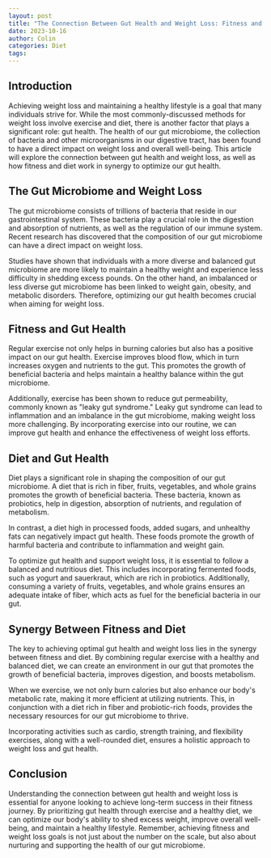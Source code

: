 ```yaml
---
layout: post
title: "The Connection Between Gut Health and Weight Loss: Fitness and Diet Synergy"
date: 2023-10-16
author: Colin
categories: Diet
tags: 
---
```


## Introduction

Achieving weight loss and maintaining a healthy lifestyle is a goal that many individuals strive for. While the most commonly-discussed methods for weight loss involve exercise and diet, there is another factor that plays a significant role: gut health. The health of our gut microbiome, the collection of bacteria and other microorganisms in our digestive tract, has been found to have a direct impact on weight loss and overall well-being. This article will explore the connection between gut health and weight loss, as well as how fitness and diet work in synergy to optimize our gut health.

## The Gut Microbiome and Weight Loss

The gut microbiome consists of trillions of bacteria that reside in our gastrointestinal system. These bacteria play a crucial role in the digestion and absorption of nutrients, as well as the regulation of our immune system. Recent research has discovered that the composition of our gut microbiome can have a direct impact on weight loss. 

Studies have shown that individuals with a more diverse and balanced gut microbiome are more likely to maintain a healthy weight and experience less difficulty in shedding excess pounds. On the other hand, an imbalanced or less diverse gut microbiome has been linked to weight gain, obesity, and metabolic disorders. Therefore, optimizing our gut health becomes crucial when aiming for weight loss.

## Fitness and Gut Health

Regular exercise not only helps in burning calories but also has a positive impact on our gut health. Exercise improves blood flow, which in turn increases oxygen and nutrients to the gut. This promotes the growth of beneficial bacteria and helps maintain a healthy balance within the gut microbiome.

Additionally, exercise has been shown to reduce gut permeability, commonly known as "leaky gut syndrome." Leaky gut syndrome can lead to inflammation and an imbalance in the gut microbiome, making weight loss more challenging. By incorporating exercise into our routine, we can improve gut health and enhance the effectiveness of weight loss efforts.

## Diet and Gut Health

Diet plays a significant role in shaping the composition of our gut microbiome. A diet that is rich in fiber, fruits, vegetables, and whole grains promotes the growth of beneficial bacteria. These bacteria, known as probiotics, help in digestion, absorption of nutrients, and regulation of metabolism.

In contrast, a diet high in processed foods, added sugars, and unhealthy fats can negatively impact gut health. These foods promote the growth of harmful bacteria and contribute to inflammation and weight gain.

To optimize gut health and support weight loss, it is essential to follow a balanced and nutritious diet. This includes incorporating fermented foods, such as yogurt and sauerkraut, which are rich in probiotics. Additionally, consuming a variety of fruits, vegetables, and whole grains ensures an adequate intake of fiber, which acts as fuel for the beneficial bacteria in our gut.

## Synergy Between Fitness and Diet

The key to achieving optimal gut health and weight loss lies in the synergy between fitness and diet. By combining regular exercise with a healthy and balanced diet, we can create an environment in our gut that promotes the growth of beneficial bacteria, improves digestion, and boosts metabolism.

When we exercise, we not only burn calories but also enhance our body's metabolic rate, making it more efficient at utilizing nutrients. This, in conjunction with a diet rich in fiber and probiotic-rich foods, provides the necessary resources for our gut microbiome to thrive.

Incorporating activities such as cardio, strength training, and flexibility exercises, along with a well-rounded diet, ensures a holistic approach to weight loss and gut health.

## Conclusion

Understanding the connection between gut health and weight loss is essential for anyone looking to achieve long-term success in their fitness journey. By prioritizing gut health through exercise and a healthy diet, we can optimize our body's ability to shed excess weight, improve overall well-being, and maintain a healthy lifestyle. Remember, achieving fitness and weight loss goals is not just about the number on the scale, but also about nurturing and supporting the health of our gut microbiome.